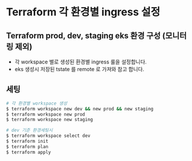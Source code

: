 # Terraform 각 환경별 ingress 설정

## Terraform prod, dev, staging eks 환경 구성 (모니터링 제외)

- 각 workspace 별로 생성된 환경별 ingress 룰을 설정합니다.
- eks 생성시 저장된 tstate 를 remote 로 가져와 참고 합니다.

## 세팅

```bash
# 각 환경별 workspace 생성
$ terraform workspace new dev && new prod && new staging
$ terraform workspace new prod
$ terraform workspace new staging

# dev 기준 환경세팅시
$ terraform workspace select dev
$ terraform init
$ terraform plan
$ terraform apply
```
